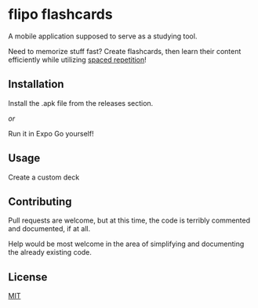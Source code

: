 # flipo flashcards

A mobile application supposed to serve as a studying tool.

Need to memorize stuff fast?
Create flashcards, then learn their content efficiently while utilizing [spaced repetition](https://en.wikipedia.org/wiki/Spaced_repetition)!

## Installation

Install the .apk file from the releases section.

_or_

Run it in Expo Go yourself!

## Usage

Create a custom deck

## Contributing

Pull requests are welcome, but at this time, the code is terribly commented and documented, if at all.

Help would be most welcome in the area of simplifying and documenting the already existing code.

## License

[MIT](https://choosealicense.com/licenses/mit/)